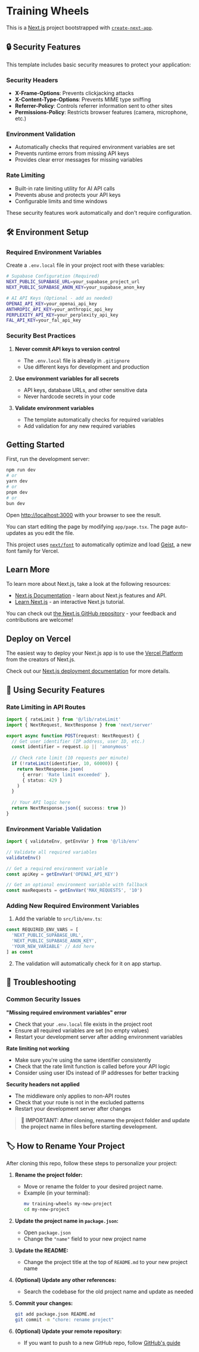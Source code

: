 # Training Wheels

This is a [Next.js](https://nextjs.org) project bootstrapped with [`create-next-app`](https://nextjs.org/docs/app/api-reference/cli/create-next-app).

## 🔒 Security Features

This template includes basic security measures to protect your application:

### Security Headers
- **X-Frame-Options**: Prevents clickjacking attacks
- **X-Content-Type-Options**: Prevents MIME type sniffing
- **Referrer-Policy**: Controls referrer information sent to other sites
- **Permissions-Policy**: Restricts browser features (camera, microphone, etc.)

### Environment Validation
- Automatically checks that required environment variables are set
- Prevents runtime errors from missing API keys
- Provides clear error messages for missing variables

### Rate Limiting
- Built-in rate limiting utility for AI API calls
- Prevents abuse and protects your API keys
- Configurable limits and time windows

These security features work automatically and don't require configuration.

## 🛠️ Environment Setup

### Required Environment Variables

Create a `.env.local` file in your project root with these variables:

```bash
# Supabase Configuration (Required)
NEXT_PUBLIC_SUPABASE_URL=your_supabase_project_url
NEXT_PUBLIC_SUPABASE_ANON_KEY=your_supabase_anon_key

# AI API Keys (Optional - add as needed)
OPENAI_API_KEY=your_openai_api_key
ANTHROPIC_API_KEY=your_anthropic_api_key
PERPLEXITY_API_KEY=your_perplexity_api_key
FAL_API_KEY=your_fal_api_key
```

### Security Best Practices

1. **Never commit API keys to version control**
   - The `.env.local` file is already in `.gitignore`
   - Use different keys for development and production

2. **Use environment variables for all secrets**
   - API keys, database URLs, and other sensitive data
   - Never hardcode secrets in your code

3. **Validate environment variables**
   - The template automatically checks for required variables
   - Add validation for any new required variables

## Getting Started

First, run the development server:

```bash
npm run dev
# or
yarn dev
# or
pnpm dev
# or
bun dev
```

Open [http://localhost:3000](http://localhost:3000) with your browser to see the result.

You can start editing the page by modifying `app/page.tsx`. The page auto-updates as you edit the file.

This project uses [`next/font`](https://nextjs.org/docs/app/building-your-application/optimizing/fonts) to automatically optimize and load [Geist](https://vercel.com/font), a new font family for Vercel.

## Learn More

To learn more about Next.js, take a look at the following resources:

- [Next.js Documentation](https://nextjs.org/docs) - learn about Next.js features and API.
- [Learn Next.js](https://nextjs.org/learn) - an interactive Next.js tutorial.

You can check out [the Next.js GitHub repository](https://github.com/vercel/next.js) - your feedback and contributions are welcome!

## Deploy on Vercel

The easiest way to deploy your Next.js app is to use the [Vercel Platform](https://vercel.com/new?utm_medium=default-template&filter=next.js&utm_source=create-next-app&utm_campaign=create-next-app-readme) from the creators of Next.js.

Check out our [Next.js deployment documentation](https://nextjs.org/docs/app/building-your-application/deploying) for more details.

## 🔧 Using Security Features

### Rate Limiting in API Routes

```typescript
import { rateLimit } from '@/lib/rateLimit'
import { NextRequest, NextResponse } from 'next/server'

export async function POST(request: NextRequest) {
  // Get user identifier (IP address, user ID, etc.)
  const identifier = request.ip || 'anonymous'
  
  // Check rate limit (10 requests per minute)
  if (!rateLimit(identifier, 10, 60000)) {
    return NextResponse.json(
      { error: 'Rate limit exceeded' },
      { status: 429 }
    )
  }
  
  // Your API logic here
  return NextResponse.json({ success: true })
}
```

### Environment Variable Validation

```typescript
import { validateEnv, getEnvVar } from '@/lib/env'

// Validate all required variables
validateEnv()

// Get a required environment variable
const apiKey = getEnvVar('OPENAI_API_KEY')

// Get an optional environment variable with fallback
const maxRequests = getEnvVar('MAX_REQUESTS', '10')
```

### Adding New Required Environment Variables

1. Add the variable to `src/lib/env.ts`:
```typescript
const REQUIRED_ENV_VARS = [
  'NEXT_PUBLIC_SUPABASE_URL',
  'NEXT_PUBLIC_SUPABASE_ANON_KEY',
  'YOUR_NEW_VARIABLE' // Add here
] as const
```

2. The validation will automatically check for it on app startup.

## 🚨 Troubleshooting

### Common Security Issues

**"Missing required environment variables" error**
- Check that your `.env.local` file exists in the project root
- Ensure all required variables are set (no empty values)
- Restart your development server after adding environment variables

**Rate limiting not working**
- Make sure you're using the same identifier consistently
- Check that the rate limit function is called before your API logic
- Consider using user IDs instead of IP addresses for better tracking

**Security headers not applied**
- The middleware only applies to non-API routes
- Check that your route is not in the excluded patterns
- Restart your development server after changes

> **🚨 IMPORTANT: After cloning, rename the project folder and update the project name in files before starting development.**

## 🏷️ How to Rename Your Project

After cloning this repo, follow these steps to personalize your project:

1. **Rename the project folder:**
   - Move or rename the folder to your desired project name.
   - Example (in your terminal):
     ```bash
     mv training-wheels my-new-project
     cd my-new-project
     ```

2. **Update the project name in `package.json`:**
   - Open `package.json`
   - Change the `"name"` field to your new project name

3. **Update the README:**
   - Change the project title at the top of `README.md` to your new project name

4. **(Optional) Update any other references:**
   - Search the codebase for the old project name and update as needed

5. **Commit your changes:**
   ```bash
   git add package.json README.md
   git commit -m "chore: rename project"
   ```

6. **(Optional) Update your remote repository:**
   - If you want to push to a new GitHub repo, follow [GitHub's guide](https://docs.github.com/en/repositories/creating-and-managing-repositories/renaming-a-repository)
